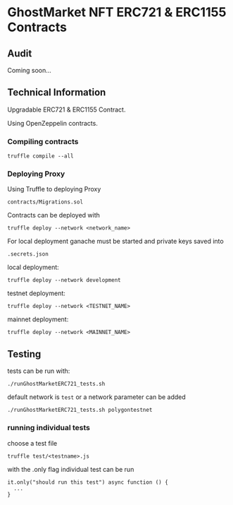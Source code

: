# GhostMarket NFT ERC721 & ERC1155 Contracts
## Audit

Coming soon...
## Technical Information

Upgradable ERC721 & ERC1155 Contract.

Using OpenZeppelin contracts.
### Compiling contracts
```
truffle compile --all
```
### Deploying Proxy

Using Truffle to deploying Proxy
```
contracts/Migrations.sol
```
Contracts can be deployed with
```
truffle deploy --network <network_name>
```
For local deployment ganache must be started and private keys saved into

```
.secrets.json
```

local deployment:
```
truffle deploy --network development
```

testnet deployment:
```
truffle deploy --network <TESTNET_NAME>
```

mainnet deployment:
```
truffle deploy --network <MAINNET_NAME>
```

## Testing

tests can be run with:

```
./runGhostMarketERC721_tests.sh
```

default network is `test` or a network parameter can be added

```
./runGhostMarketERC721_tests.sh polygontestnet
```


### running individual tests

choose a test file
```
truffle test/<testname>.js
```

with the .only flag individual test can be run  
```
it.only("should run this test") async function () {
  ...
}
```



